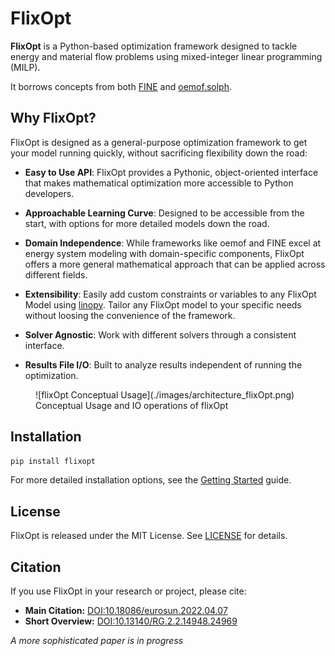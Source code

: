 # FlixOpt

**FlixOpt** is a Python-based optimization framework designed to tackle energy and material flow problems using mixed-integer linear programming (MILP).

It borrows concepts from both [FINE](https://github.com/FZJ-IEK3-VSA/FINE) and [oemof.solph](https://github.com/oemof/oemof-solph).

## Why FlixOpt?

FlixOpt is designed as a general-purpose optimization framework to get your model running quickly, without sacrificing flexibility down the road:

- **Easy to Use API**: FlixOpt provides a Pythonic, object-oriented interface that makes mathematical optimization more accessible to Python developers.

- **Approachable Learning Curve**: Designed to be accessible from the start, with options for more detailed models down the road.

- **Domain Independence**: While frameworks like oemof and FINE excel at energy system modeling with domain-specific components, FlixOpt offers a more general mathematical approach that can be applied across different fields.

- **Extensibility**: Easily add custom constraints or variables to any FlixOpt Model using [linopy](https://github.com/PyPSA/linopy). Tailor any FlixOpt model to your specific needs without loosing the convenience of the framework.

- **Solver Agnostic**: Work with different solvers through a consistent interface.

- **Results File I/O**: Built to analyze results independent of running the optimization.

<figure markdown>
  ![flixOpt Conceptual Usage](./images/architecture_flixOpt.png)
  <figcaption>Conceptual Usage and IO operations of flixOpt</figcaption>
</figure>

## Installation

```bash
pip install flixopt
```

For more detailed installation options, see the [Getting Started](getting-started.md) guide.

## License

FlixOpt is released under the MIT License. See [LICENSE](https://github.com/flixopt/flixopt/blob/main/LICENSE) for details.

## Citation

If you use FlixOpt in your research or project, please cite:

- **Main Citation:** [DOI:10.18086/eurosun.2022.04.07](https://doi.org/10.18086/eurosun.2022.04.07)
- **Short Overview:** [DOI:10.13140/RG.2.2.14948.24969](https://doi.org/10.13140/RG.2.2.14948.24969)

*A more sophisticated paper is in progress*
